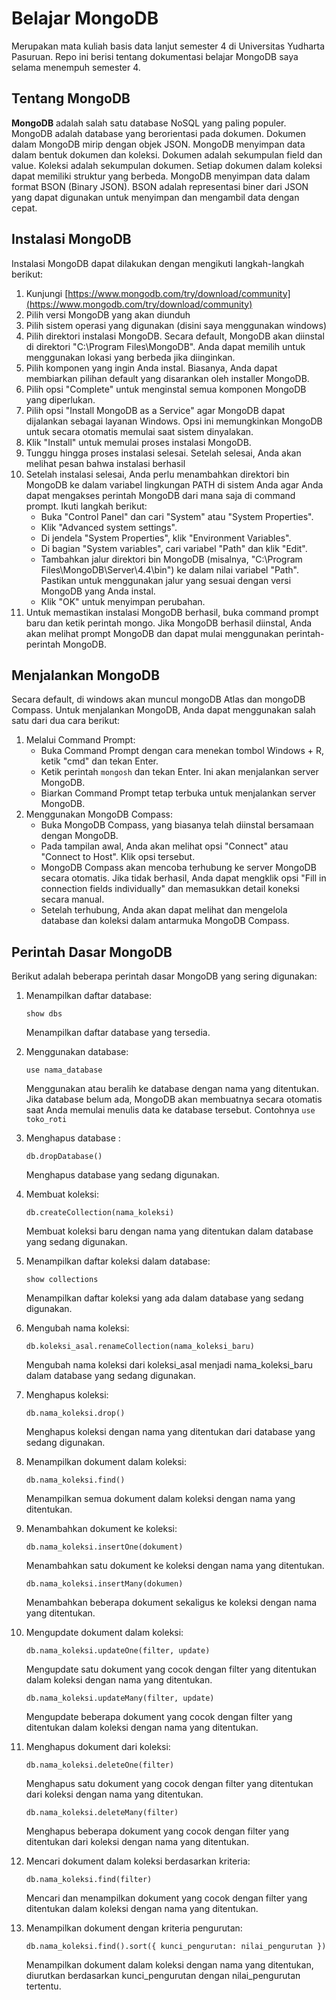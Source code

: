 # Belajar MongoDB

Merupakan mata kuliah basis data lanjut semester 4 di Universitas Yudharta Pasuruan. Repo ini berisi tentang dokumentasi belajar MongoDB saya selama menempuh semester 4.

## Tentang MongoDB

**MongoDB** adalah salah satu database NoSQL yang paling populer. MongoDB adalah database yang berorientasi pada dokumen. Dokumen dalam MongoDB mirip dengan objek JSON. MongoDB menyimpan data dalam bentuk dokumen dan koleksi. Dokumen adalah sekumpulan field dan value. Koleksi adalah sekumpulan dokumen. Setiap dokumen dalam koleksi dapat memiliki struktur yang berbeda. MongoDB menyimpan data dalam format BSON (Binary JSON). BSON adalah representasi biner dari JSON yang dapat digunakan untuk menyimpan dan mengambil data dengan cepat.

## Instalasi MongoDB

Instalasi MongoDB dapat dilakukan dengan mengikuti langkah-langkah berikut:

1. Kunjungi [https://www.mongodb.com/try/download/community](https://www.mongodb.com/try/download/community)
2. Pilih versi MongoDB yang akan diunduh
3. Pilih sistem operasi yang digunakan (disini saya menggunakan windows)
4. Pilih direktori instalasi MongoDB. Secara default, MongoDB akan diinstal di direktori "C:\Program Files\MongoDB". Anda dapat memilih untuk menggunakan lokasi yang berbeda jika diinginkan.
5. Pilih komponen yang ingin Anda instal. Biasanya, Anda dapat membiarkan pilihan default yang disarankan oleh installer MongoDB.
6. Pilih opsi "Complete" untuk menginstal semua komponen MongoDB yang diperlukan.
7. Pilih opsi "Install MongoDB as a Service" agar MongoDB dapat dijalankan sebagai layanan Windows. Opsi ini memungkinkan MongoDB untuk secara otomatis memulai saat sistem dinyalakan.
8. Klik "Install" untuk memulai proses instalasi MongoDB.
9. Tunggu hingga proses instalasi selesai. Setelah selesai, Anda akan melihat pesan bahwa instalasi berhasil
10. Setelah instalasi selesai, Anda perlu menambahkan direktori bin MongoDB ke dalam variabel lingkungan PATH di sistem Anda agar Anda dapat mengakses perintah MongoDB dari mana saja di command prompt. Ikuti langkah berikut:
    - Buka "Control Panel" dan cari "System" atau "System Properties".
    - Klik "Advanced system settings".
    - Di jendela "System Properties", klik "Environment Variables".
    - Di bagian "System variables", cari variabel "Path" dan klik "Edit".
    - Tambahkan jalur direktori bin MongoDB (misalnya, "C:\Program Files\MongoDB\Server\4.4\bin") ke dalam nilai variabel "Path". Pastikan untuk menggunakan jalur yang sesuai dengan versi MongoDB yang Anda instal.
    - Klik "OK" untuk menyimpan perubahan.
11. Untuk memastikan instalasi MongoDB berhasil, buka command prompt baru dan ketik perintah mongo. Jika MongoDB berhasil diinstal, Anda akan melihat prompt MongoDB dan dapat mulai menggunakan perintah-perintah MongoDB.

## Menjalankan MongoDB

Secara default, di windows akan muncul mongoDB Atlas dan mongoDB Compass. Untuk menjalankan MongoDB, Anda dapat menggunakan salah satu dari dua cara berikut:

1. Melalui Command Prompt:
   - Buka Command Prompt dengan cara menekan tombol Windows + R, ketik "cmd" dan tekan Enter.
   - Ketik perintah `mongosh` dan tekan Enter. Ini akan menjalankan server MongoDB.
   - Biarkan Command Prompt tetap terbuka untuk menjalankan server MongoDB.
2. Menggunakan MongoDB Compass:
   - Buka MongoDB Compass, yang biasanya telah diinstal bersamaan dengan MongoDB.
   - Pada tampilan awal, Anda akan melihat opsi "Connect" atau "Connect to Host". Klik opsi tersebut.
   - MongoDB Compass akan mencoba terhubung ke server MongoDB secara otomatis. Jika tidak berhasil, Anda dapat mengklik opsi "Fill in connection fields individually" dan memasukkan detail koneksi secara manual.
   - Setelah terhubung, Anda akan dapat melihat dan mengelola database dan koleksi dalam antarmuka MongoDB Compass.

## Perintah Dasar MongoDB

Berikut adalah beberapa perintah dasar MongoDB yang sering digunakan:

1. Menampilkan daftar database:

   ```
   show dbs
   ```

   Menampilkan daftar database yang tersedia.

2. Menggunakan database:

   ```
   use nama_database
   ```

   Menggunakan atau beralih ke database dengan nama yang ditentukan. Jika database belum ada, MongoDB akan membuatnya secara otomatis saat Anda memulai menulis data ke database tersebut. Contohnya `use toko_roti`

3. Menghapus database :

   ```
   db.dropDatabase()
   ```

   Menghapus database yang sedang digunakan.

4. Membuat koleksi:

   ```
   db.createCollection(nama_koleksi)
   ```

   Membuat koleksi baru dengan nama yang ditentukan dalam database yang sedang digunakan.

5. Menampilkan daftar koleksi dalam database:

   ```
   show collections
   ```

   Menampilkan daftar koleksi yang ada dalam database yang sedang digunakan.

6. Mengubah nama koleksi:

   ```
   db.koleksi_asal.renameCollection(nama_koleksi_baru)
   ```

   Mengubah nama koleksi dari koleksi_asal menjadi nama_koleksi_baru dalam database yang sedang digunakan.

7. Menghapus koleksi:
   ```
   db.nama_koleksi.drop()
   ```
   Menghapus koleksi dengan nama yang ditentukan dari database yang sedang digunakan.
8. Menampilkan dokument dalam koleksi:

   ```
   db.nama_koleksi.find()
   ```

   Menampilkan semua dokument dalam koleksi dengan nama yang ditentukan.

9. Menambahkan dokument ke koleksi:

   ```
   db.nama_koleksi.insertOne(dokument)
   ```

   Menambahkan satu dokument ke koleksi dengan nama yang ditentukan.

   ```
   db.nama_koleksi.insertMany(dokumen)
   ```

   Menambahkan beberapa dokument sekaligus ke koleksi dengan nama yang ditentukan.

10. Mengupdate dokument dalam koleksi:

    ```
    db.nama_koleksi.updateOne(filter, update)
    ```

    Mengupdate satu dokument yang cocok dengan filter yang ditentukan dalam koleksi dengan nama yang ditentukan.

    ```
    db.nama_koleksi.updateMany(filter, update)
    ```

    Mengupdate beberapa dokument yang cocok dengan filter yang ditentukan dalam koleksi dengan nama yang ditentukan.

11. Menghapus dokument dari koleksi:

    ```
    db.nama_koleksi.deleteOne(filter)
    ```

    Menghapus satu dokument yang cocok dengan filter yang ditentukan dari koleksi dengan nama yang ditentukan.

    ```
    db.nama_koleksi.deleteMany(filter)
    ```

    Menghapus beberapa dokument yang cocok dengan filter yang ditentukan dari koleksi dengan nama yang ditentukan.

12. Mencari dokument dalam koleksi berdasarkan kriteria:

    ```
    db.nama_koleksi.find(filter)
    ```

    Mencari dan menampilkan dokument yang cocok dengan filter yang ditentukan dalam koleksi dengan nama yang ditentukan.

13. Menampilkan dokument dengan kriteria pengurutan:
    ```
    db.nama_koleksi.find().sort({ kunci_pengurutan: nilai_pengurutan })
    ```
    Menampilkan dokument dalam koleksi dengan nama yang ditentukan, diurutkan berdasarkan kunci_pengurutan dengan nilai_pengurutan tertentu.
